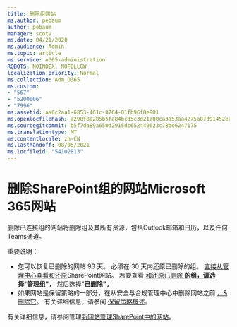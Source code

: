 ```yaml
---
title: 删除组网站
ms.author: pebaum
author: pebaum
manager: scotv
ms.date: 04/21/2020
ms.audience: Admin
ms.topic: article
ms.service: o365-administration
ROBOTS: NOINDEX, NOFOLLOW
localization_priority: Normal
ms.collection: Adm_O365
ms.custom:
- "567"
- "5200006"
- "7996"
ms.assetid: aa6c2aa1-6853-461c-8764-01fb96f8e981
ms.openlocfilehash: a298f8e285b5fa84bcd5c3d21a00ca3a53aa4275a87d91452e6c41587fd20e7b
ms.sourcegitcommit: b5f7da89a650d2915dc652449623c78be6247175
ms.translationtype: MT
ms.contentlocale: zh-CN
ms.lasthandoff: 08/05/2021
ms.locfileid: "54102813"
---
```

# <a name="delete-a-sharepoint-site-that-belongs-to-a-microsoft-365-group"></a>删除SharePoint组的网站Microsoft 365网站

删除已连接组的网站将删除组及其所有资源，包括Outlook邮箱和日历，以及任何Teams通道。
  
重要说明：

- 您可以恢复已删除的网站 93 天。 必须在 30 天内还原已删除的组。 [直接从管理中心查看和还原](https://admin.microsoft.com/sharepoint?page=recyclebin&modern=true)SharePoint网站。 若要查看 [和还原已删除 **的组，请选择**](https://admin.microsoft.com/Adminportal/Home?source=applauncher#/deletedgroups)"**管理组"，** 然后选择"**已删除"。**
- 如果网站是保留策略的一部分，在从安全与合规管理中心中删除网站之前 [，&删除它](https://protection.office.com/?rfr=AdminCenter#/retention)。 有关详细信息，请参阅 [保留策略概述](/microsoft-365/compliance/retention-policies)。
  
有关详细信息，请参阅管理[新网站管理SharePoint中的网站](/sharepoint/manage-sites-in-new-admin-center)。
